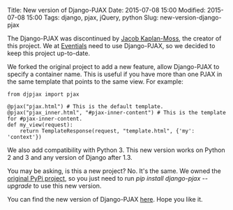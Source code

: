 Title: New version of Django-PJAX
Date: 2015-07-08 15:00
Modified: 2015-07-08 15:00
Tags: django, pjax, jQuery, python
Slug: new-version-django-pjax

The Django-PJAX was discontinued by [Jacob Kaplan-Moss](http://jacobian.org/), the creator of this project. We at [Eventials](https://www.eventials.com) need to use Django-PJAX, so we decided to keep this project up-to-date.

We forked the original project to add a new feature, allow Django-PJAX to specify a container name. This is useful if you have more than one PJAX in the same template that points to the same view. For example:

    from djpjax import pjax

    @pjax("pjax.html") # This is the default template.
    @pjax("pjax_inner.html", "#pjax-inner-content") # This is the template for #pjax-inner-content.
    def my_view(request):
        return TemplateResponse(request, "template.html", {'my': 'context'})

We also add compatibility with Python 3. This new version works on Python 2 and 3 and any version of Django after 1.3.

You may be asking, is this a new project? No. It's the same. We owned the [original PyPi project](https://pypi.python.org/pypi/django-pjax), so you just need to run *pip install django-pjax --upgrade* to use this new version.

You can find the new version of Django-PJAX [here](https://github.com/eventials/django-pjax). Hope you like it.
